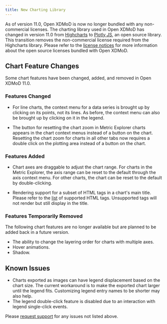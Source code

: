 ```yaml
---
title: New Charting Library
---
```


As of version 11.0, Open XDMoD is now no longer bundled with any non-commercial licenses. The charting library used in Open XDMoD has changed in version 11.0 from [Highcharts](https://www.highcharts.com/) to [Plotly JS](https://plotly.com/javascript/), an open source library. This transition removes the non-commercial license required from the Highcharts library. Please refer to the [license notices](notices.md) for more information about the open source licenses bundled with Open XDMoD.

## Chart Feature Changes
Some chart features have been changed, added, and removed in Open XDMoD 11.0.

### Features Changed

- For line charts, the context menu for a data series is brought up by clicking on its points, not its lines. As before, the context menu can also be brought up by clicking on it in the legend.

- The button for resetting the chart zoom in Metric Explorer charts appears in the chart context menus instead of a button on the chart. Resetting the chart zoom for charts in all other tabs now requires a double click on the plotting area instead of a button on the chart.

### Features Added

- Chart axes are draggable to adjust the chart range. For charts in the Metric Explorer, the axis range can be reset to the default through the axis context menu. For other charts, the chart can be reset to the default by double-clicking.

- Rendering support for a subset of HTML tags in a chart's main title. Please refer to the [list](https://plotly.com/javascript/reference/layout/annotations/#layout-annotations-items-annotation-text) of supported HTML tags. Unsupported tags will not render but still display in the title.

### Features Temporarily Removed
The following chart features are no longer available but are planned to be added back in a future version.

- The ability to change the layering order for charts with multiple axes.
- Hover animations.
- Shadow.

## Known Issues

- Charts exported as images can have legend displacement based on the chart size. The current workaround is to make the exported chart larger until the legend fits. Customizing legend entry names to be shorter may also help.
- The legend double-click feature is disabled due to an interaction with legend single-click events.

Please [request support](support.md) for any issues not listed above.

